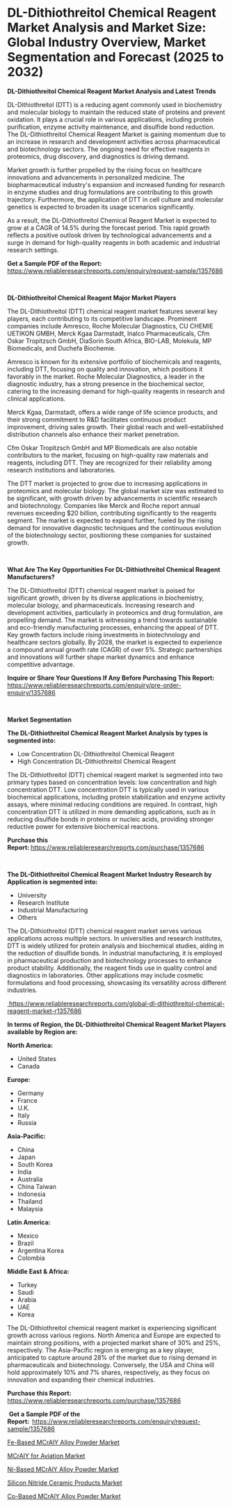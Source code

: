<p><h1>DL-Dithiothreitol Chemical Reagent Market Analysis and Market Size: Global Industry Overview, Market Segmentation and Forecast (2025 to 2032)</h1></p><p><strong>DL-Dithiothreitol Chemical Reagent Market Analysis and Latest Trends</strong></p>
<p><p>DL-Dithiothreitol (DTT) is a reducing agent commonly used in biochemistry and molecular biology to maintain the reduced state of proteins and prevent oxidation. It plays a crucial role in various applications, including protein purification, enzyme activity maintenance, and disulfide bond reduction. The DL-Dithiothreitol Chemical Reagent Market is gaining momentum due to an increase in research and development activities across pharmaceutical and biotechnology sectors. The ongoing need for effective reagents in proteomics, drug discovery, and diagnostics is driving demand.</p><p>Market growth is further propelled by the rising focus on healthcare innovations and advancements in personalized medicine. The biopharmaceutical industry's expansion and increased funding for research in enzyme studies and drug formulations are contributing to this growth trajectory. Furthermore, the application of DTT in cell culture and molecular genetics is expected to broaden its usage scenarios significantly.</p><p>As a result, the DL-Dithiothreitol Chemical Reagent Market is expected to grow at a CAGR of 14.5% during the forecast period. This rapid growth reflects a positive outlook driven by technological advancements and a surge in demand for high-quality reagents in both academic and industrial research settings.</p></p>
<p><strong>Get a Sample PDF of the Report:&nbsp;</strong> <a href="https://www.reliableresearchreports.com/enquiry/request-sample/1357686?utm_campaign=8&utm_medium=2&utm_source=Github&utm_content=ia&utm_term=01022025&utm_id=dl-dithiothreitol-chemical-reagent">https://www.reliableresearchreports.com/enquiry/request-sample/1357686</a></p>
<p>&nbsp;</p>
<p><strong>DL-Dithiothreitol Chemical Reagent Major Market Players</strong></p>
<p><p>The DL-Dithiothreitol (DTT) chemical reagent market features several key players, each contributing to its competitive landscape. Prominent companies include Amresco, Roche Molecular Diagnostics, CU CHEMIE UETIKON GMBH, Merck Kgaa Darmstadt, Inalco Pharmaceuticals, Cfm Oskar Tropitzsch GmbH, DiaSorin South Africa, BIO-LAB, Molekula, MP Biomedicals, and Duchefa Biochemie. </p><p>Amresco is known for its extensive portfolio of biochemicals and reagents, including DTT, focusing on quality and innovation, which positions it favorably in the market. Roche Molecular Diagnostics, a leader in the diagnostic industry, has a strong presence in the biochemical sector, catering to the increasing demand for high-quality reagents in research and clinical applications. </p><p>Merck Kgaa, Darmstadt, offers a wide range of life science products, and their strong commitment to R&D facilitates continuous product improvement, driving sales growth. Their global reach and well-established distribution channels also enhance their market penetration.</p><p>Cfm Oskar Tropitzsch GmbH and MP Biomedicals are also notable contributors to the market, focusing on high-quality raw materials and reagents, including DTT. They are recognized for their reliability among research institutions and laboratories.</p><p>The DTT market is projected to grow due to increasing applications in proteomics and molecular biology. The global market size was estimated to be significant, with growth driven by advancements in scientific research and biotechnology. Companies like Merck and Roche report annual revenues exceeding $20 billion, contributing significantly to the reagents segment. The market is expected to expand further, fueled by the rising demand for innovative diagnostic techniques and the continuous evolution of the biotechnology sector, positioning these companies for sustained growth.</p></p>
<p>&nbsp;</p>
<p><strong>What Are The Key Opportunities For DL-Dithiothreitol Chemical Reagent Manufacturers?</strong></p>
<p><p>The DL-Dithiothreitol (DTT) chemical reagent market is poised for significant growth, driven by its diverse applications in biochemistry, molecular biology, and pharmaceuticals. Increasing research and development activities, particularly in proteomics and drug formulation, are propelling demand. The market is witnessing a trend towards sustainable and eco-friendly manufacturing processes, enhancing the appeal of DTT. Key growth factors include rising investments in biotechnology and healthcare sectors globally. By 2028, the market is expected to experience a compound annual growth rate (CAGR) of over 5%. Strategic partnerships and innovations will further shape market dynamics and enhance competitive advantage.</p></p>
<p><strong>Inquire or Share Your Questions If Any Before Purchasing This Report:</strong> <a href="https://www.reliableresearchreports.com/enquiry/pre-order-enquiry/1357686?utm_campaign=8&utm_medium=2&utm_source=Github&utm_content=ia&utm_term=01022025&utm_id=dl-dithiothreitol-chemical-reagent">https://www.reliableresearchreports.com/enquiry/pre-order-enquiry/1357686</a></p>
<p>&nbsp;</p>
<p><strong>Market Segmentation</strong></p>
<p><strong>The DL-Dithiothreitol Chemical Reagent Market Analysis by types is segmented into:</strong></p>
<p><ul><li>Low Concentration DL-Dithiothreitol Chemical Reagent</li><li>High Concentration DL-Dithiothreitol Chemical Reagent</li></ul></p>
<p><p>The DL-Dithiothreitol (DTT) chemical reagent market is segmented into two primary types based on concentration levels: low concentration and high concentration DTT. Low concentration DTT is typically used in various biochemical applications, including protein stabilization and enzyme activity assays, where minimal reducing conditions are required. In contrast, high concentration DTT is utilized in more demanding applications, such as in reducing disulfide bonds in proteins or nucleic acids, providing stronger reductive power for extensive biochemical reactions.</p></p>
<p><strong>Purchase this Report:&nbsp;</strong><a href="https://www.reliableresearchreports.com/purchase/1357686?utm_campaign=8&utm_medium=2&utm_source=Github&utm_content=ia&utm_term=01022025&utm_id=dl-dithiothreitol-chemical-reagent">https://www.reliableresearchreports.com/purchase/1357686</a></p>
<p>&nbsp;</p>
<p><strong>The DL-Dithiothreitol Chemical Reagent Market Industry Research by Application is segmented into:</strong></p>
<p><ul><li>University</li><li>Research Institute</li><li>Industrial Manufacturing</li><li>Others</li></ul></p>
<p><p>The DL-Dithiothreitol (DTT) chemical reagent market serves various applications across multiple sectors. In universities and research institutes, DTT is widely utilized for protein analysis and biochemical studies, aiding in the reduction of disulfide bonds. In industrial manufacturing, it is employed in pharmaceutical production and biotechnology processes to enhance product stability. Additionally, the reagent finds use in quality control and diagnostics in laboratories. Other applications may include cosmetic formulations and food processing, showcasing its versatility across different industries.</p></p>
<p><a href="https://www.reliableresearchreports.com/global-dl-dithiothreitol-chemical-reagent-market-r1357686?utm_campaign=8&utm_medium=2&utm_source=Github&utm_content=ia&utm_term=01022025&utm_id=dl-dithiothreitol-chemical-reagent">&nbsp;https://www.reliableresearchreports.com/global-dl-dithiothreitol-chemical-reagent-market-r1357686</a></p>
<p><strong>In terms of Region, the DL-Dithiothreitol Chemical Reagent Market Players available by Region are:</strong></p>
<p>
    <p> <strong> North America: </strong>
        <ul>
            <li>United States</li>
            <li>Canada</li>
        </ul>
        </p> 
    <p> <strong> Europe: </strong>
        <ul>
            <li>Germany</li>
            <li>France</li>
            <li>U.K.</li>
            <li>Italy</li>
            <li>Russia</li>
        </ul>
        </p> 
    <p> <strong> Asia-Pacific: </strong>
        <ul>
            <li>China</li>
            <li>Japan</li>
            <li>South Korea</li>
            <li>India</li>
            <li>Australia</li>
            <li>China Taiwan</li>
            <li>Indonesia</li>
            <li>Thailand</li>
            <li>Malaysia</li>
        </ul>
        </p> 
    <p> <strong> Latin America: </strong>
        <ul>
            <li>Mexico</li>
            <li>Brazil</li>
            <li>Argentina Korea</li>
            <li>Colombia</li>
        </ul>
        </p> 
    <p> <strong> Middle East & Africa: </strong>
        <ul>
            <li>Turkey</li>
            <li>Saudi</li>
            <li>Arabia</li>
            <li>UAE</li>
            <li>Korea</li>
        </ul>
    </p>
    </p>
<p><p>The DL-Dithiothreitol chemical reagent market is experiencing significant growth across various regions. North America and Europe are expected to maintain strong positions, with a projected market share of 30% and 25%, respectively. The Asia-Pacific region is emerging as a key player, anticipated to capture around 28% of the market due to rising demand in pharmaceuticals and biotechnology. Conversely, the USA and China will hold approximately 10% and 7% shares, respectively, as they focus on innovation and expanding their chemical industries.</p></p>
<p><strong>Purchase this Report: </strong><a href="https://www.reliableresearchreports.com/purchase/1357686?utm_campaign=8&utm_medium=2&utm_source=Github&utm_content=ia&utm_term=01022025&utm_id=dl-dithiothreitol-chemical-reagent">https://www.reliableresearchreports.com/purchase/1357686</a></p>
<p>&nbsp;<strong>Get a Sample PDF of the Report:&nbsp;&nbsp;</strong><a href="https://www.reliableresearchreports.com/enquiry/request-sample/1357686?utm_campaign=8&utm_medium=2&utm_source=Github&utm_content=ia&utm_term=01022025&utm_id=dl-dithiothreitol-chemical-reagent">https://www.reliableresearchreports.com/enquiry/request-sample/1357686</a></p>
<p><strong></strong></p>
<p><p><a href="https://github.com/tshumaalzlam0/Market-Research-Report-List-1/blob/main/fe-based-mcraly-alloy-powder-market.md?utm_campaign=8&utm_medium=2&utm_source=Github&utm_content=ia&utm_term=01022025&utm_id=dl-dithiothreitol-chemical-reagent">Fe-Based MCrAlY Alloy Powder Market</a></p><p><a href="https://github.com/dingharhouma/Market-Research-Report-List-1/blob/main/mcraly-for-aviation-market.md?utm_campaign=8&utm_medium=2&utm_source=Github&utm_content=ia&utm_term=01022025&utm_id=dl-dithiothreitol-chemical-reagent">MCrAlY for Aviation Market</a></p><p><a href="https://github.com/toldenargelia86/Market-Research-Report-List-1/blob/main/ni-based-mcraly-alloy-powder-market.md?utm_campaign=8&utm_medium=2&utm_source=Github&utm_content=ia&utm_term=01022025&utm_id=dl-dithiothreitol-chemical-reagent">Ni-Based MCrAlY Alloy Powder Market</a></p><p><a href="https://github.com/bornergabrielle89/Market-Research-Report-List-1/blob/main/silicon-nitride-ceramic-products-market.md?utm_campaign=8&utm_medium=2&utm_source=Github&utm_content=ia&utm_term=01022025&utm_id=dl-dithiothreitol-chemical-reagent">Silicon Nitride Ceramic Products Market</a></p><p><a href="https://github.com/tashiafun920/Market-Research-Report-List-1/blob/main/co-based-mcraly-alloy-powder-market.md?utm_campaign=8&utm_medium=2&utm_source=Github&utm_content=ia&utm_term=01022025&utm_id=dl-dithiothreitol-chemical-reagent">Co-Based MCrAlY Alloy Powder Market</a></p></p>